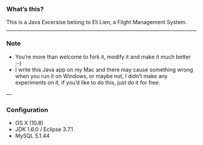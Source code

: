 ### What’s this?
This is a Java Excersise belong to Eli Lien, a Flight Management System.

---
### Note
- You’re more than welcome to fork it, modify it and make it much better ;-)
- I write this Java app on my Mac and there may cause something wrong when you run it on Windows, or maybe not, I didn’t make any experiments on it, if you’d like to do this, just do it for free.

—
### Configuration
- OS X (10.8)
- JDK 1.6.0 / Eclipse 3.7.1
- MySQL 5.1.44